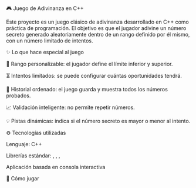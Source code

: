 🎮 Juego de Adivinanza en C++

Este proyecto es un juego clásico de adivinanza desarrollado en C++ como práctica de programación.
El objetivo es que el jugador adivine un número secreto generado aleatoriamente dentro de un rango definido por él mismo, con un número limitado de intentos.

✨ Lo que hace especial al juego

🔢 Rango personalizable: el jugador define el límite inferior y superior.

⏳ Intentos limitados: se puede configurar cuántas oportunidades tendrá.

📝 Historial ordenado: el juego guarda y muestra todos los números probados.

📈 Validación inteligente: no permite repetir números.

💡 Pistas dinámicas: indica si el número secreto es mayor o menor al intento.


⚙️ Tecnologías utilizadas

Lenguaje: C++

Librerías estándar: <iostream>, <cstdlib>, <ctime>, <algorithm>

Aplicación basada en consola interactiva

🚀 Cómo jugar


